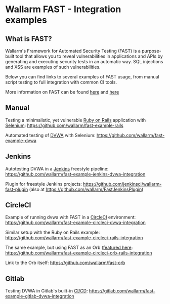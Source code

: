 # Wallarm FAST - Integration examples

## What is FAST?

Wallarm's Framework for Automated Security Testing (FAST) is a purpose-built tool that allows you to reveal vulnerabilities in applications and APIs by generating and executing security tests in an automatic way. SQL injections and XSS are examples of such vulnerabilities.

Below you can find links to several examples of FAST usage, from manual script testing to full integration with common CI tools.

More information on FAST can be found [here](https://wallarm.com/products/fast) and [here](https://docs.fast.wallarm.com/en/)

## Manual 

Testing a minimalistic, yet vulnerable [Ruby on Rails](https://rubyonrails.org/) application with [Selenium](https://selenium.dev/):
https://github.com/wallarm/fast-example-rails

Automated testing of [DVWA](http://www.dvwa.co.uk/) with Selenium:
https://github.com/wallarm/fast-example-dvwa

## Jenkins

Autotesting DVWA in a [Jenkins](https://jenkins.io/) freestyle pipeline:
https://github.com/wallarm/fast-example-jenkins-dvwa-integration

Plugin for freestyle Jenkins projects:
https://github.com/jenkinsci/wallarm-fast-plugin (also at https://github.com/wallarm/FastJenkinsPlugin)

## CircleCI

Example of running dvwa with FAST in a [CircleCI](https://circleci.com/) environment:
https://github.com/wallarm/fast-example-circleci-dvwa-integration

Similar setup with the Ruby on Rails example:
https://github.com/wallarm/fast-example-circleci-rails-integration

The same example, but using FAST as an Orb ([featured here](https://circleci.com/orbs/):
https://github.com/wallarm/fast-example-circleci-orb-rails-integration

Link to the Orb itself:
https://github.com/wallarm/fast-orb

## Gitlab

Testing DVWA in Gitlab's built-in [CI/CD](https://docs.gitlab.com/ee/ci/):
https://gitlab.com/wallarm/fast-example-gitlab-dvwa-integration
